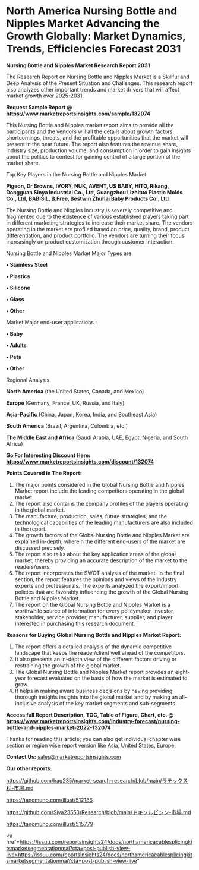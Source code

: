 # North America Nursing Bottle and Nipples Market Advancing the Growth Globally: Market Dynamics, Trends, Efficiencies Forecast 2031

<strong>Nursing Bottle and Nipples Market Research Report 2031</strong>

The Research Report on Nursing Bottle and Nipples Market is a Skillful and Deep Analysis of the Present Situation and Challenges. This research report also analyzes other important trends and market drivers that will affect market growth over 2025-2031.

<strong>Request Sample Report @ <a href=https://www.marketreportsinsights.com/sample/132074>https://www.marketreportsinsights.com/sample/132074</a></strong>

This Nursing Bottle and Nipples market report aims to provide all the participants and the vendors will all the details about growth factors, shortcomings, threats, and the profitable opportunities that the market will present in the near future. The report also features the revenue share, industry size, production volume, and consumption in order to gain insights about the politics to contest for gaining control of a large portion of the market share.

Top Key Players in the Nursing Bottle and Nipples Market:

<strong>Pigeon, Dr Browns, IVORY, NUK, AVENT, US BABY, HITO, Rikang, Dongguan Sinya Industrial Co., Ltd, Guangzhou Lizhituo Plastic Molds Co., Ltd, BABISIL, B.Free, Bestwin Zhuhai Baby Products Co., Ltd</strong>

The Nursing Bottle and Nipples Industry is severely competitive and fragmented due to the existence of various established players taking part in different marketing strategies to increase their market share. The vendors operating in the market are profiled based on price, quality, brand, product differentiation, and product portfolio. The vendors are turning their focus increasingly on product customization through customer interaction.

Nursing Bottle and Nipples Market Major Types are:

<strong>• Stainless Steel

• Plastics

• Silicone

• Glass

• Other</strong>

Market Major end-user applications :

<strong>• Baby

• Adults

• Pets

• Other</strong>

Regional Analysis

</u><strong><b>North America</b></strong> (the United States, Canada, and Mexico)

<strong><b>Europe </b></strong>(Germany, France, UK, Russia, and Italy)

<strong><b>Asia-Pacific</b></strong> (China, Japan, Korea, India, and Southeast Asia)

<strong><b>South America</b></strong> (Brazil, Argentina, Colombia, etc.)

<strong><b>The Middle East and Africa</b></strong> (Saudi Arabia, UAE, Egypt, Nigeria, and South Africa)

<strong>Go For Interesting Discount Here: <a href=https://www.marketreportsinsights.com/discount/132074>https://www.marketreportsinsights.com/discount/132074</a></strong>

<strong>Points Covered in The Report:</strong>
<ol>
  <li>The major points considered in the Global Nursing Bottle and Nipples Market report include the leading competitors operating in the global market.</li>
  <li>The report also contains the company profiles of the players operating in the global market.</li>
  <li>The manufacture, production, sales, future strategies, and the technological capabilities of the leading manufacturers are also included in the report.</li>
  <li>The growth factors of the Global Nursing Bottle and Nipples Market are explained in-depth, wherein the different end-users of the market are discussed precisely.</li>
  <li>The report also talks about the key application areas of the global market, thereby providing an accurate description of the market to the readers/users.</li>
  <li>The report incorporates the SWOT analysis of the market. In the final section, the report features the opinions and views of the industry experts and professionals. The experts analyzed the export/import policies that are favorably influencing the growth of the Global Nursing Bottle and Nipples Market.</li>
  <li>The report on the Global Nursing Bottle and Nipples Market is a worthwhile source of information for every policymaker, investor, stakeholder, service provider, manufacturer, supplier, and player interested in purchasing this research document.</li>
</ol>
<strong>Reasons for Buying Global Nursing Bottle and Nipples Market Report:</strong>

<ol>
  <li>The report offers a detailed analysis of the dynamic competitive landscape that keeps the reader/client well ahead of the competitors.</li>
  <li>It also presents an in-depth view of the different factors driving or restraining the growth of the global market.</li>
  <li>The Global Nursing Bottle and Nipples Market report provides an eight-year forecast evaluated on the basis of how the market is estimated to grow.</li>
  <li>It helps in making aware business decisions by having providing thorough insights insights into the global market and by making an all-inclusive analysis of the key market segments and sub-segments.</li>
</ol>
<strong>Access full Report Description, TOC, Table of Figure, Chart, etc. @ <a href=https://www.marketreportsinsights.com/industry-forecast/nursing-bottle-and-nipples-market-2022-132074>https://www.marketreportsinsights.com/industry-forecast/nursing-bottle-and-nipples-market-2022-132074</a></strong>


Thanks for reading this article; you can also get individual chapter wise section or region wise report version like Asia, United States, Europe.

<strong>Contact Us:</strong>
sales@marketreportsinsights.com

<strong>Our other reports:</strong>

<a href=https://github.com/haq235/market-search-research/blob/main/ラテックス枕-市場.md>https://github.com/haq235/market-search-research/blob/main/ラテックス枕-市場.md</a>

<a href=https://tanomuno.com/illust/512186>https://tanomuno.com/illust/512186</a>

<a href=https://github.com/Siya23553/Research/blob/main/ドキソルビシン-市場.md>https://github.com/Siya23553/Research/blob/main/ドキソルビシン-市場.md</a>

<a href=https://tanomuno.com/illust/515779>https://tanomuno.com/illust/515779</a>

<a href=https://issuu.com/reportsinsights24/docs/northamericacablesplicingkitsmarketsegmentationmai?cta=post-publish-view-live>https://issuu.com/reportsinsights24/docs/northamericacablesplicingkitsmarketsegmentationmai?cta=post-publish-view-live</a>"
